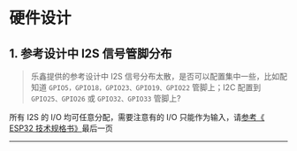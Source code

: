 # 硬件设计

<style>
body {counter-reset: h2}
  h2 {counter-reset: h3}
  h2:before {counter-increment: h2; content: counter(h2) ". "}
  h3:before {counter-increment: h3; content: counter(h2) "." counter(h3) ". "}
  h2.nocount:before, h3.nocount:before, { content: ""; counter-increment: none }
</style>

##  参考设计中 I2S 信号管脚分布

> 乐鑫提供的参考设计中 I2S 信号分布太散，是否可以配置集中⼀些，⽐如配知道 `GPIO5，GPIO18，GPIO23、GPIO19、GPIO22` 管脚上；I2C 配置到 `GPIO25、GPIO26` 或 `GPIO32、GPIO33` 管脚上?

所有 I2S 的 I/O 均可任意分配，需要注意有的 I/O 只能作为输⼊，请[参考《 ESP32 技术规格书》](https://www.espressif.com/sites/default/files/documentation/esp32_datasheet_cn.pdf)最后⼀⻚

---

